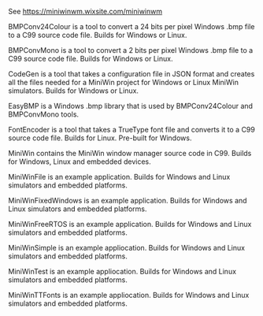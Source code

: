 See https://miniwinwm.wixsite.com/miniwinwm

BMPConv24Colour is a tool to convert a 24 bits per pixel Windows .bmp file to a C99 source code file. Builds for Windows or Linux.

BMPConvMono is a tool to convert a 2 bits per pixel Windows .bmp file to a C99 source code file. Builds for Windows or Linux.

CodeGen is a tool that takes a configuration file in JSON format and creates all the files needed for a MiniWin project for Windows or Linux MiniWin simulators. Builds for Windows or Linux.

EasyBMP is a Windows .bmp library that is used by BMPConv24Colour and BMPConvMono tools. 

FontEncoder is a tool that takes a TrueType font file and converts it to a C99 source code file. Builds for Linux. Pre-built for Windows.

MiniWin contains the MiniWin window manager source code in C99. Builds for Windows, Linux and embedded devices.

MiniWinFile is an example application. Builds for Windows and Linux simulators and embedded platforms.

MiniWinFixedWindows is an example application. Builds for Windows and Linux simulators and embedded platforms.

MiniWinFreeRTOS is an example application. Builds for Windows and Linux simulators and embedded platforms.

MiniWinSimple is an example appliocation. Builds for Windows and Linux simulators and embedded platforms.

MiniWinTest is an example appliocation. Builds for Windows and Linux simulators and embedded platforms.

MiniWinTTFonts is an example appliocation. Builds for Windows and Linux simulators and embedded platforms.

